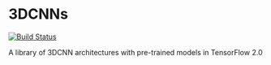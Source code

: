 # 3DCNNs
[![Build Status](https://travis-ci.org/indranaut/3DCNNs.svg?branch=master)](https://travis-ci.org/indranaut/3DCNNs)

A library of 3DCNN architectures with pre-trained models in TensorFlow 2.0
